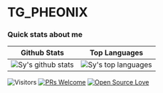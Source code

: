 # TG_PHEONIX
### Quick stats about me
| Github Stats | Top Languages |
| --- | --- |
| ![Sy's github stats](https://github-readme-stats.vercel.app/api?username=syrashid&show_icons=true&title_color=f6c32c&icon_color=f6c32c&text_color=9f9f9f&bg_color=151515&count_private=true) | ![Sy's top languages](https://github-readme-stats.vercel.app/api/top-langs/?username=SafwanGanz&show_icons=true&title_color=f6c32c&icon_color=f6c32c&text_color=9f9f9f&bg_color=151515&count_private=true&layout=compact) |




![Visitors](https://visitor-badge.glitch.me/badge?page_id=SafwanGanz) [![PRs Welcome](https://img.shields.io/badge/PRs-welcome-brightgreen.svg?style=flat&logo=github)](https://github.com/SafwanGanz) [![Open Source Love](https://badges.frapsoft.com/os/v2/open-source.svg?v=103)](https://github.com/SafwanGanz)

